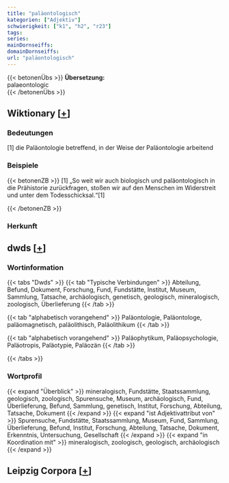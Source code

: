 ```yaml
---
title: "paläontologisch"
kategorien: ["Adjektiv"]
schwierigkeit: ["k1", "h2", "r23"]
tags:
series:
mainDornseiffs:
domainDornseiffs:
url: "paläontologisch"
---
```


{{< betonenÜbs >}}
**Übersetzung:**  
palaeontologic  
{{< /betonenÜbs >}}

## Wiktionary [[+](https://de.wiktionary.org/wiki/paläontologisch)]

### Bedeutungen
[1] die Paläontologie betreffend, in der Weise der Paläontologie arbeitend  

### Beispiele
{{< betonenZB >}}
[1] „So weit wir auch biologisch und paläontologisch in die Prähistorie zurückfragen, stoßen wir auf den Menschen im Widerstreit und unter dem Todesschicksal.“[1]  

{{< /betonenZB >}}
### Herkunft
  



## dwds [[+](https://www.dwds.de/wb/paläontologisch)]

### Wortinformation
{{< tabs "Dwds" >}}
{{< tab "Typische Verbindungen" >}}
Abteilung, Befund, Dokument, Forschung, Fund, Fundstätte, Institut, Museum, Sammlung, Tatsache, archäologisch, genetisch, geologisch, mineralogisch, zoologisch, Überlieferung
{{< /tab >}}

{{< tab "alphabetisch vorangehend" >}}
Paläontologie, Paläontologe, paläomagnetisch, paläolithisch, Paläolithikum
{{< /tab >}}

{{< tab "alphabetisch vorangehend" >}}
Paläophytikum, Paläopsychologie, Paläotropis, Paläotypie, Paläozän
{{< /tab >}}

{{< /tabs >}}

### Wortprofil
{{< expand "Überblick" >}} mineralogisch, Fundstätte, Staatssammlung, geologisch, zoologisch, Spurensuche, Museum, archäologisch, Fund, Überlieferung, Befund, Sammlung, genetisch, Institut, Forschung, Abteilung, Tatsache, Dokument {{< /expand >}}
{{< expand "ist Adjektivattribut von" >}} Spurensuche, Fundstätte, Staatssammlung, Museum, Fund, Sammlung, Überlieferung, Befund, Institut, Forschung, Abteilung, Tatsache, Dokument, Erkenntnis, Untersuchung, Gesellschaft {{< /expand >}}
{{< expand "in Koordination mit" >}} mineralogisch, zoologisch, geologisch, archäologisch {{< /expand >}}

## Leipzig Corpora [[+](https://corpora.uni-leipzig.de/en/res?word=paläontologisch&corpusId=deu_newscrawl-public_2018)]

